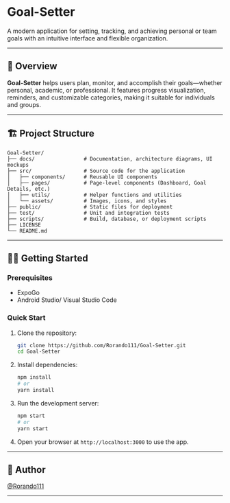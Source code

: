 # Goal-Setter

A modern application for setting, tracking, and achieving personal or team goals with an intuitive interface and flexible organization.

---

## 🚀 Overview

**Goal-Setter** helps users plan, monitor, and accomplish their goals—whether personal, academic, or professional. It features progress visualization, reminders, and customizable categories, making it suitable for individuals and groups.

---

## 🏗️ Project Structure

```
Goal-Setter/
├── docs/                # Documentation, architecture diagrams, UI mockups
├── src/                 # Source code for the application
│   ├── components/      # Reusable UI components
│   ├── pages/           # Page-level components (Dashboard, Goal Details, etc.)
│   ├── utils/           # Helper functions and utilities
│   └── assets/          # Images, icons, and styles
├── public/              # Static files for deployment
├── test/                # Unit and integration tests
├── scripts/             # Build, database, or deployment scripts
├── LICENSE
└── README.md
```

---

## 🧑‍💻 Getting Started

### Prerequisites

- ExpoGo
- Android Studio/ Visual Studio Code

### Quick Start

1. Clone the repository:
   ```bash
   git clone https://github.com/Rorando111/Goal-Setter.git
   cd Goal-Setter
   ```

2. Install dependencies:
   ```bash
   npm install
   # or
   yarn install
   ```

3. Run the development server:
   ```bash
   npm start
   # or
   yarn start
   ```

4. Open your browser at `http://localhost:3000` to use the app.

---


## 👤 Author

[@Rorando111](https://github.com/Rorando111)

---
